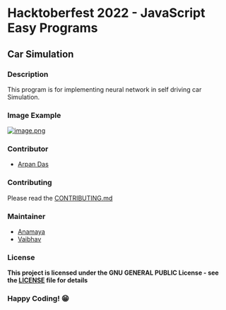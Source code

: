 # Hacktoberfest 2022 - JavaScript Easy Programs

## Car Simulation

### Description
This program is for implementing neural network in self driving car Simulation.

### Image Example
[![image.png](https://i.postimg.cc/XvcjQ7JL/image.png)](https://postimg.cc/R3hx0mwJ)


### Contributor

- [Arpan Das](https://github.com/adasarpan404)


### Contributing
Please read the [CONTRIBUTING.md](../../CONTRIBUTING.md)

### Maintainer
- [Anamaya](https://www.linkedin.com/in/anamaya1729/)
- [Vaibhav](https://https://www.linkedin.com/in/vaibhava17/)

### License
**This project is licensed under the GNU GENERAL PUBLIC License - see the [LICENSE](../LICENSE) file for details**

### Happy Coding! 😁